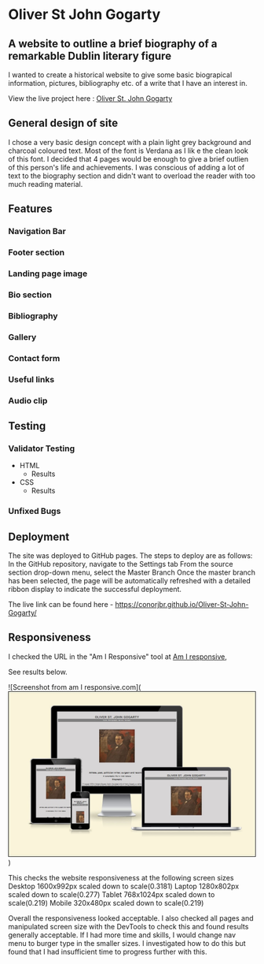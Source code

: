 # Oliver St John Gogarty
## A website to outline a brief biography of a remarkable Dublin literary figure

I wanted to create a historical website to give some basic biograpical information, pictures, bibliography etc. of a write that I have an interest in.

View the live project here : [Oliver St. John Gogarty](https://conorjbr.github.io/Oliver-St-John-Gogarty/)

## General design of site 

I chose a very basic design concept with a plain light grey background and charcoal coloured text.  Most of the font is Verdana as I lik e the clean look of this font.
I decided that 4 pages would be enough to give a brief outlien of this person's life and achievements. I was conscious of adding a lot of text to the biography section and didn't want to overload the reader with too much reading material.

## Features

### Navigation Bar

### Footer section

### Landing page image

### Bio section

### Bibliography

### Gallery

### Contact form

### Useful links

### Audio clip

## Testing

### Validator Testing

- HTML
  - Results
- CSS
  - Results

### Unfixed Bugs

## Deployment


The site was deployed to GitHub pages. The steps to deploy are as follows:
In the GitHub repository, navigate to the Settings tab
From the source section drop-down menu, select the Master Branch
Once the master branch has been selected, the page will be automatically refreshed with a detailed ribbon display to indicate the successful deployment.

The live link can be found here - https://conorjbr.github.io/Oliver-St-John-Gogarty/






## Responsiveness

I checked the URL in the "Am I Responsive" tool at [Am I responsive](https://ui.dev/amiresponsive?url=https://conorjbr.github.io/Oliver-St-John-Gogarty/),

See results below.

![Screenshot from am I responsive.com](![Alt text](assets/images/Am%20I%20responsive.jpg))

This checks the website responsiveness at the following screen sizes
Desktop
    1600x992px scaled down to scale(0.3181)
Laptop
    1280x802px scaled down to scale(0.277)
Tablet
    768x1024px scaled down to scale(0.219)
Mobile
    320x480px scaled down to scale(0.219)

Overall the responsiveness looked acceptable.  I also checked all pages and manipulated screen size with the DevTools to check this and found results generally acceptable.  If I had more time and skills, I would change nav menu to burger type in the smaller sizes.  I investigated how to do this but found that I had insufficient time to progress further with this.